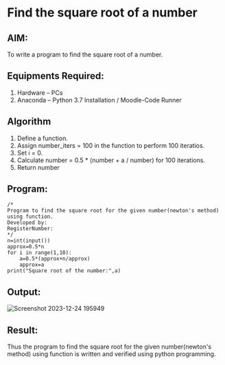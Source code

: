# Find the square root of a number

## AIM:
To write a program to find the square root of a number.

## Equipments Required:
1. Hardware – PCs
2. Anaconda – Python 3.7 Installation / Moodle-Code Runner

## Algorithm
1. Define a function.
2. Assign number_iters = 100 in the function to perform 100 iteratios.
3. Set i = 0.
4. Calculate  number = 0.5 * (number + a / number) for 100 iterations.
5. Return number

## Program:
```
/*
Program to find the square root for the given number(newton's method) using function.
Developed by: 
RegisterNumber:  
*/
n=int(input())
approx=0.5*n
for i in range(1,10):
    a=0.5*(approx+n/approx)
    approx=a
print("Square root of the number:",a)

```

## Output:
![Screenshot 2023-12-24 195949](https://github.com/nainamohamed09642/Square-root-of-a-number/assets/151916360/519aada3-e54d-42e7-b68f-c124a469ffe9)




## Result:
Thus the program to find the square root for the given number(newton's method) using function is written and verified using python programming.
